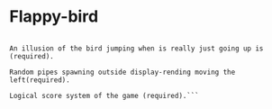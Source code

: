# Flappy-bird

```List of Requirements...

An illusion of the bird jumping when is really just going up is (required).

Random pipes spawning outside display-rending moving the left(required).

Logical score system of the game (required).```



